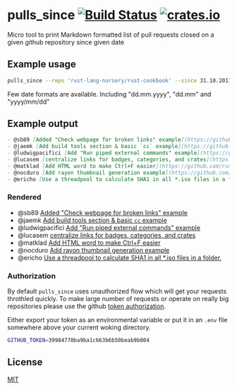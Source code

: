 # pulls_since [![Build Status](https://travis-ci.org/budziq/pulls_since.svg?branch=master)](https://travis-ci.org/budziq/pulls_since) [![crates.io](https://img.shields.io/crates/v/pulls_since.svg)](https://crates.io/crates/pulls_since)

Micro tool to print Markdown formatted list of pull requests
closed on a given github repository since given date

## Example usage

```bash
pulls_since --repo 'rust-lang-nursery/rust-cookbook' --since 31.10.2017
```

Few date formats are available. Including "dd.mm.yyyy", "dd.mm" and "yyyy/mm/dd"

## Example output

```markdown
- @sb89 [Added "Check webpage for broken links" example](https://github.com/rust-lang-nursery/rust-cookbook/pull/299)
- @jaemk [Add build tools section & basic `cc` example](https://github.com/rust-lang-nursery/rust-cookbook/pull/298)
- @ludwigpacifici [Add "Run piped external commands" example](https://github.com/rust-lang-nursery/rust-cookbook/pull/297)
- @lucasem [centralize links for badges, categories, and crates](https://github.com/rust-lang-nursery/rust-cookbook/pull/279)
- @matklad [Add HTML word to make Ctrl+F easier](https://github.com/rust-lang-nursery/rust-cookbook/pull/278)
- @nocduro [Add rayon thumbnail generation example](https://github.com/rust-lang-nursery/rust-cookbook/pull/275)
- @ericho [Use a threadpool to calculate SHA1 in all *.iso files in a folder.](https://github.com/rust-lang-nursery/rust-cookbook/pull/274)
```

### Rendered

- @sb89 [Added "Check webpage for broken links" example](https://github.com/rust-lang-nursery/rust-cookbook/pull/299)
- @jaemk [Add build tools section & basic `cc` example](https://github.com/rust-lang-nursery/rust-cookbook/pull/298)
- @ludwigpacifici [Add "Run piped external commands" example](https://github.com/rust-lang-nursery/rust-cookbook/pull/297)
- @lucasem [centralize links for badges, categories, and crates](https://github.com/rust-lang-nursery/rust-cookbook/pull/279)
- @matklad [Add HTML word to make Ctrl+F easier](https://github.com/rust-lang-nursery/rust-cookbook/pull/278)
- @nocduro [Add rayon thumbnail generation example](https://github.com/rust-lang-nursery/rust-cookbook/pull/275)
- @ericho [Use a threadpool to calculate SHA1 in all *.iso files in a folder.](https://github.com/rust-lang-nursery/rust-cookbook/pull/274)

### Authorization

By default `pulls_since` uses unauthorized flow which will get your requests
throthled quickly. To make large number of requests or operate on really big
repositories please use the github
[token authorization](https://help.github.com/articles/creating-a-personal-access-token-for-the-command-line/).

Either export your token as an environmental variable or put it in an `.env`
file somewhere above your current woking directory.

```bash
GITHUB_TOKEN=39984770ba9ba1c663b6b50beab9b004
```

## License

[MIT](LICENSE)
